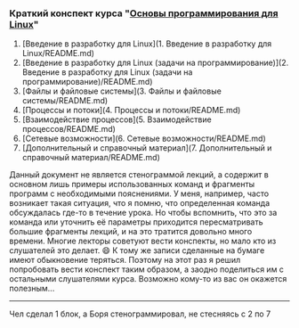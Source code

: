 ### Краткий конспект курса "[Основы программирования для Linux](https://stepic.org/course/Основы-программирования-для-Linux-548/)"

1. [Введение в разработку для Linux](1. Введение в разработку для Linux/README.md)
2. [Введение в разработку для Linux (задачи на программирование)](2. Введение в разработку для Linux (задачи на программирование)/README.md)
3. [Файлы и файловые системы](3. Файлы и файловые системы/README.md)
4. [Процессы и потоки](4. Процессы и потоки/README.md)
5. [Взаимодействие процессов](5. Взаимодействие процессов/README.md)
6. [Сетевые возможности](6. Сетевые возможности/README.md)
7. [Дополнительный и справочный материал](7. Дополнительный и справочный материал/README.md)

Данный документ не является стенограммой лекций, а содержит в основном лишь примеры
использованных команд и фрагменты программ с необходимыми пояснениями. У меня, например,
часто возникает такая ситуация, что я помню, что определенная команда обсуждалась где-то
в течение урока. Но чтобы вспомнить, что это за команда или уточнить её параметры
приходится пересматривать большие фрагменты лекций, и на это тратится довольно много
времени. Многие лекторы советуют вести конспекты, но мало кто из слушателей это делает.
:smile: К тому же записи сделанные на бумаге имеют обыкновение теряться. Поэтому на этот
раз я решил попробовать вести конспект таким образом, а заодно поделиться им с остальными
слушателями курса. Возможно кому-то из вас он окажется полезным...  

____
Чел сделал 1 блок, а Боря стенограммировал, не стесняясь c 2 по 7

